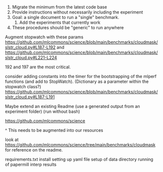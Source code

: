 
1. Migrate the minimum from the latest code base
2. Provide instructions without necessarily including the experiment
3. Goal: a single document to run a "single" benchmark.
   1. Add the experiments that currently work
4. These procedures should be "generic" to run anywhere


Augment stopwatch with these params
https://github.com/mlcommons/science/blob/main/benchmarks/cloudmask/slstr_cloud.py#L187-L192
and
https://github.com/mlcommons/science/blob/main/benchmarks/cloudmask/slstr_cloud.py#L221-L224

192 and 197 are the most critical.

consider adding constants into the timer for the bootstrapping of the mlperf functions (and add to StopWatch).
(Dictionary as a parameter within the stopwatch class?)
https://github.com/mlcommons/science/blob/main/benchmarks/cloudmask/slstr_cloud.py#L187-L191




Maybe extend an existing Readme (use a generated output from an experiment folder)
(run without bash)

https://github.com/mlcommons/science

^ This needs to be augmented into our resources

look at https://github.com/mlcommons/science/tree/main/benchmarks/cloudmask for reference on the readme.


requirements.txt install
setting up yaml file
setup of data directory
running of papermill
interp results